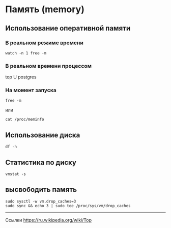 # Память (memory)

## Использование оперативной памяти

### В реальном режиме времени
```
watch -n 1 free -m
```

### В реальном времени процессом
top U postgres

### На момент запуска
```
free -m
```
или
```
cat /proc/meminfo
```

## Использование диска
```
df -h
```

## Статистика по диску
```
vmstat -s
```

## высвободить память
```
sudo sysctl -w vm.drop_caches=3
sudo sync && echo 3 | sudo tee /proc/sys/vm/drop_caches
```


----
Ссылки https://ru.wikipedia.org/wiki/Top
